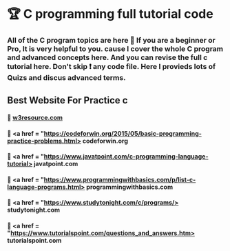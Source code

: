 # 🏆 C programming full tutorial code 
### All of the C program topics are here 🥰 If you are a beginner or Pro, It is very helpful to you. cause I cover the whole C program and advanced concepts here. And you can revise the full c tutorial here. Don't skip ❗ any code file. Here I provieds lots of Quizs and discus advanced terms. 


## Best Website For Practice c 
#### 🎯 <a href = "https://www.w3resource.com/c-programming-exercises/"> w3resource.com </a>
#### 🎯 <a href = "https://codeforwin.org/2015/05/basic-programming-practice-problems.html> codeforwin.org </a>
#### 🎯 <a href = "https://www.javatpoint.com/c-programming-language-tutorial> javatpoint.com </a>
#### 🎯 <a href = "https://www.programmingwithbasics.com/p/list-c-language-programs.html> programmingwithbasics.com </a>
#### 🎯 <a href = "https://www.studytonight.com/c/programs/> studytonight.com </a>
#### 🎯 <a href = "https://www.tutorialspoint.com/questions_and_answers.htm> tutorialspoint.com </a>
           
           
